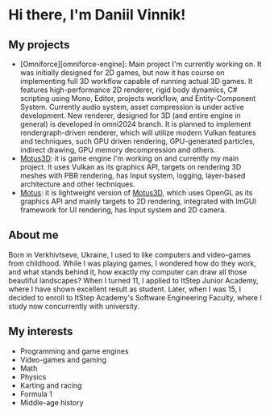 # Hi there, I'm Daniil Vinnik!

## My projects
  - [Omniforce][omniforce-engine]: Main project I'm currently working on. It was initially designed for 2D games, but now it has course on implementing full 3D workflow capable of running actual 3D games. It features high-performance 2D renderer, rigid body dynamics, C#       scripting using Mono, Editor, projects workflow, and Entity-Component System. Currently audio system, asset compression is under active development. New renderer, designed for 3D (and entire engine in general) is developed in omni2024 branch. It is planned to              implement rendergraph-driven renderer, which will utilize modern Vulkan features and techniques, such GPU driven rendering, GPU-generated particles, indirect drawing, GPU memory decompression and others.
  - [Motus3D][motus3d]: it is game engine I'm working on and currently my main project. It uses Vulkan as its graphics API, targets on rendering 3D meshes with PBR           rendering, has Input system, logging, layer-based architecture and other techniques.
  - [Motus][motus]: it is lightweight version of [Motus3D][motus3d], which uses OpenGL as its graphics API and mainly targets to 2D rendering, integrated with ImGUI         framework for UI rendering, has Input system and 2D camera.

## About me
Born in Verkhivtseve, Ukraine, I used to like computers and video-games from childhood. While I was playing games, I wondered how do they work, and what stands behind it, how exactly my computer can draw all those beautiful landscapes?
When I turned 11, I applied to ItStep Junior Academy, where I have shown excellent result as student.
Later, when I was 15, I decided to enroll to ItStep Academy's Software Engineering Faculty, where I study now concurrently with university.

## My interests
  - Programming and game engines
  - Video-games and gaming
  - Math
  - Physics
  - Karting and racing
  - Formula 1
  - Middle-age history

[motus3d]: https://github.com/daniilvinn/Motus-3D
[motus]: https://github.com/daniilvinn/Motus
